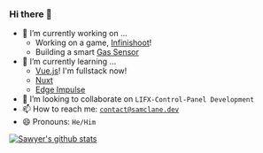### Hi there 👋
- 🔭 I’m currently working on ...
  - Working on a game, [Infinishoot](https://linktr.ee/infinishoot)!
  - Building a smart [Gas Sensor](https://github.com/samclane/GasSensor)
- 🌱 I’m currently learning ...
  - [Vue.js](https://vuejs.org/)! I'm fullstack now!
  - [Nuxt](https://nuxtjs.org/)
  - [Edge Impulse](https://www.edgeimpulse.com/)
- 👯 I’m looking to collaborate on `LIFX-Control-Panel Development`
- 📫 How to reach me: [`contact@samclane.dev`](mailto:contact@samclane.dev)
- 😄 Pronouns: `He/Him`

[![Sawyer's github stats](https://github-readme-stats.vercel.app/api?username=samclane)](https://github.com/anuraghazra/github-readme-stats)
